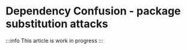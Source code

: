 # Dependency Confusion - package substitution attacks

:::info
This article is work in progress
:::
